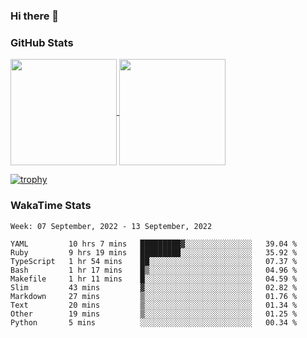 ### Hi there 👋

### GitHub Stats

<a href="https://github.com/anuraghazra/github-readme-stats">
  <img align="center" height="170px" src="https://github-readme-stats.vercel.app/api/top-langs/?username=tksfjt1024&layout=compact&count_private=true&show_icons=true&show_icons=true&theme=graywhite" />
</a>
<a href="https://github.com/anuraghazra/github-readme-stats">
  <img align="center" height="170px" src="https://github-readme-stats.vercel.app/api?username=tksfjt1024&count_private=true&show_icons=true&show_icons=true&theme=graywhite" />
</a>

[![trophy](https://github-profile-trophy.vercel.app/?username=tksfjt1024)](https://github.com/ryo-ma/github-profile-trophy)

### WakaTime Stats

<!--START_SECTION:waka-->
```text
Week: 07 September, 2022 - 13 September, 2022

YAML         10 hrs 7 mins   █████████▓░░░░░░░░░░░░░░░   39.04 % 
Ruby         9 hrs 19 mins   █████████░░░░░░░░░░░░░░░░   35.92 % 
TypeScript   1 hr 54 mins    ██░░░░░░░░░░░░░░░░░░░░░░░   07.37 % 
Bash         1 hr 17 mins    █▒░░░░░░░░░░░░░░░░░░░░░░░   04.96 % 
Makefile     1 hr 11 mins    █░░░░░░░░░░░░░░░░░░░░░░░░   04.59 % 
Slim         43 mins         ▓░░░░░░░░░░░░░░░░░░░░░░░░   02.82 % 
Markdown     27 mins         ▒░░░░░░░░░░░░░░░░░░░░░░░░   01.76 % 
Text         20 mins         ▒░░░░░░░░░░░░░░░░░░░░░░░░   01.34 % 
Other        19 mins         ▒░░░░░░░░░░░░░░░░░░░░░░░░   01.25 % 
Python       5 mins          ░░░░░░░░░░░░░░░░░░░░░░░░░   00.34 % 
```
<!--END_SECTION:waka-->
